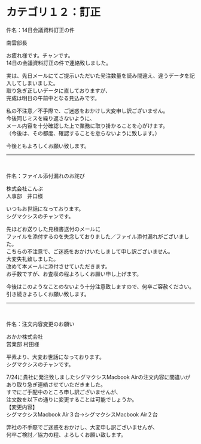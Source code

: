 <h1>カテゴリ１２：訂正</h1>

<p>件名：14日会議資料訂正の件</p>

<p>南雲部長</p>

<p>お疲れ様です。チャンです。<br>
14日の会議資料訂正の件で連絡致しました。</p>

<p>実は、先日メールにてご提示いただいた発注数量を読み間違え、違うデータを記入してしまいました。<br>
取り急ぎ正しいデータに直しておりますが、<br>
完成は明日の午前中となる見込みです。</p>

<p>私の不注意／不手際で、ご迷惑をおかけし大変申し訳ございません。<br>
今後同じミスを繰り返さないように、<br>
メール内容を十分確認した上で業務に取り掛かることを心がけます。<br>
（今後は、その都度、確認することを怠らないように致します。）</p>

<p>今後ともよろしくお願い致します。</p>

---

<br>

<p>件名：ファイル添付漏れのお詫び</p>

<p>株式会社こんぶ<br>
人事部　井口様</p>

<p>いつもお世話になっております。<br>
シグマクシスのチャンです。</p>

<p>先ほどお送りした見積書送付のメールに<br>
ファイルを添付するのを失念しておりました／ファイル添付漏れがございました。<br>
こちらの不注意で、ご迷惑をおかけいたしまして申し訳ございません。<br>
大変失礼致しました。<br>
改めて本メールに添付させていただきます。<br>
お手数ですが、お査収の程よろしくお願い申し上げます。</p>

<p>今後はこのようなことのないよう十分注意致しますので、何卒ご容赦ください。<br>
引き続きよろしくお願い致します。</p>

---

<br>

件名：注文内容変更のお願い

<p>おかか株式会社<br>
営業部  村田様</p>

<p>平素より、大変お世話になっております。<br>
シグマクシスのチャンです。</p>

<p>7/24に貴社に発注致しましたシグマクシスMacbook Airの注文内容に間違いがあり取り急ぎ連絡させていただきました。<br>
すでにご手配中のところ申し訳ございませんが、<br>
注文数を以下の通りに変更することは可能でしょうか。<br>
【変更内容】<br>
シグマクシスMacbook Air３台→シグマクシスMacbook Air２台</p>

<p>弊社の不手際でご迷惑をおかけし、大変申し訳ございませんが、<br>
何卒ご検討／協力の程、よろしくお願い致します。</p>